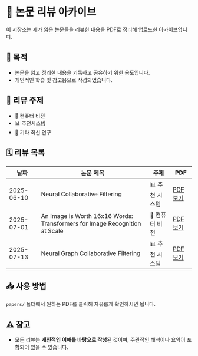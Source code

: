 # 🧠 논문 리뷰 아카이브

이 저장소는 제가 읽은 논문들을 리뷰한 내용을 PDF로 정리해 업로드한 아카이브입니다.

## 📌 목적

- 논문을 읽고 정리한 내용을 기록하고 공유하기 위한 용도입니다.  
- 개인적인 학습 및 참고용으로 작성되었습니다.

## 🧾 리뷰 주제

- 🧠 컴퓨터 비전    
- 📊 추천시스템   
- 🔬 기타 최신 연구  

## 🗓️ 리뷰 목록

| 날짜       | 논문 제목 | 주제 | PDF |
|------------|-----------|------|-----|
| 2025-06-10 | Neural Collaborative Filtering | 📊 추천 시스템 | [PDF 보기](paper/Neural%20Collaborative%20Filtering.pdf) |
| 2025-07-01 | An Image is Worth 16x16 Words: Transformers for Image Recognition at Scale | 🧠 컴퓨터 비전 | [PDF 보기](paper/An%20Image%20is%20Worth%2016x16%20Words.pdf) |
| 2025-07-13 | Neural Graph Collaborative Filtering | 📊 추천 시스템 | [PDF 보기](paper/Neural%20Graph%20Collaborative%20Filtering.pdf) |



## 📥 사용 방법

`papers/` 폴더에서 원하는 PDF를 클릭해 자유롭게 확인하시면 됩니다.

## ⚠️ 참고

- 모든 리뷰는 **개인적인 이해를 바탕으로 작성**된 것이며, 주관적인 해석이나 요약이 포함되어 있을 수 있습니다.
